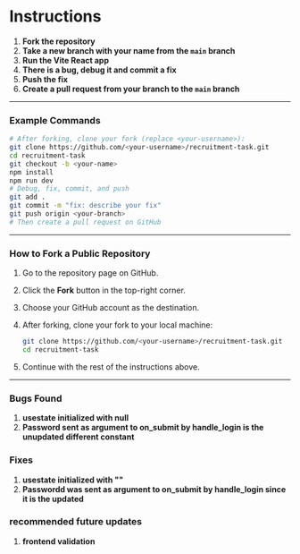 # Instructions

1. **Fork the repository**
2. **Take a new branch with your name from the `main` branch**
3. **Run the Vite React app**
4. **There is a bug, debug it and commit a fix**
5. **Push the fix**
6. **Create a pull request from your branch to the `main` branch**

---

### Example Commands

```bash
# After forking, clone your fork (replace <your-username>):
git clone https://github.com/<your-username>/recruitment-task.git
cd recruitment-task
git checkout -b <your-name>
npm install
npm run dev
# Debug, fix, commit, and push
git add .
git commit -m "fix: describe your fix"
git push origin <your-branch>
# Then create a pull request on GitHub
```

---

### How to Fork a Public Repository

1. Go to the repository page on GitHub.
2. Click the **Fork** button in the top-right corner.
3. Choose your GitHub account as the destination.
4. After forking, clone your fork to your local machine:

   ```bash
   git clone https://github.com/<your-username>/recruitment-task.git
   cd recruitment-task
   ```

5. Continue with the rest of the instructions above.

---


### Bugs Found 
1. **usestate initialized with null**
2. **Password sent as argument to on_submit by handle_login is the unupdated different constant**



### Fixes 
1. **usestate initialized with ""**
2. **Passwordd was sent as argument to on_submit by handle_login since it is the updated**

### recommended future updates 
1. **frontend validation**
